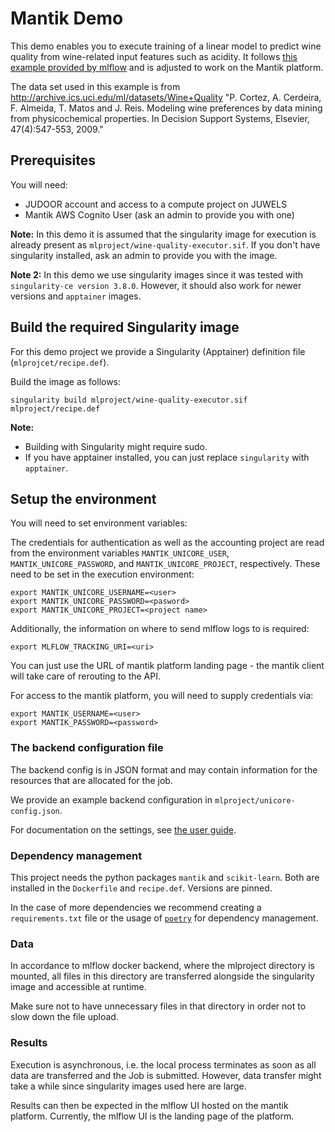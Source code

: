 # Mantik Demo

This demo enables you to execute training of a linear model to predict wine
quality from wine-related input features such as acidity. It follows
[this example provided by mlflow](https://github.com/mlflow/mlflow/tree/master/examples/docker)
and is adjusted to work on the Mantik platform.

The data set used in this example is from
http://archive.ics.uci.edu/ml/datasets/Wine+Quality
"P. Cortez, A. Cerdeira, F. Almeida, T. Matos and J. Reis.
Modeling wine preferences by data mining from physicochemical properties.
In Decision Support Systems, Elsevier, 47(4):547-553, 2009."

## Prerequisites

You will need:
 - JUDOOR account and access to a compute project on JUWELS
 - Mantik AWS Cognito User (ask an admin to provide you with one)

**Note:** In this demo it is assumed that the singularity image for execution
is already present as `mlproject/wine-quality-executor.sif`. If you don't have
singularity installed, ask an admin to provide you with the image.

**Note 2:** In this demo we use singularity images since it was tested with
`singularity-ce version 3.8.0`. However, it should also work for newer versions
and `apptainer` images. 

## Build the required Singularity image

For this demo project we provide a Singularity (Apptainer) definition file
(`mlprojcet/recipe.def`).

Build the image as follows:

```commandline
singularity build mlproject/wine-quality-executor.sif mlproject/recipe.def
```

**Note:** 
 - Building with Singularity might require sudo.
 - If you have apptainer installed, you can just replace `singularity` with
`apptainer`.

## Setup the environment

You will need to set environment variables:

The credentials for authentication as well as the accounting project are read
from the environment variables `MANTIK_UNICORE_USER`,
`MANTIK_UNICORE_PASSWORD`, and `MANTIK_UNICORE_PROJECT`, respectively.
These need to be set in the execution environment:

```commandline
export MANTIK_UNICORE_USERNAME=<user>
export MANTIK_UNICORE_PASSWORD=<pasword>
export MANTIK_UNICORE_PROJECT=<project name>
```

Additionally, the information on where to send mlflow logs to is required:

```commandline
export MLFLOW_TRACKING_URI=<uri>
```

You can just use the URL of mantik platform landing page - the mantik client
will take care of rerouting to the API.

For access to the mantik platform, you will need to supply credentials via:

```commandline
export MANTIK_USERNAME=<user>
export MANTIK_PASSWORD=<password>
```

### The backend configuration file

The backend config is in JSON format and may contain information for the
resources that are allocated for the job.

We provide an example backend configuration in `mlproject/unicore-config.json`.

For documentation on the settings, see 
[the user guide](../../tutorials/user_guide.md#backend-configuration).

### Dependency management

This project needs the python packages `mantik` and `scikit-learn`. Both are
installed in the `Dockerfile` and `recipe.def`. Versions are pinned.

In the case of more dependencies we recommend creating a `requirements.txt`
file or the usage of [`poetry`](https://python-poetry.org/) for dependency
management.


### Data

In accordance to mlflow docker backend, where the mlproject directory is
mounted, all files in this directory are transferred alongside the singularity
image and accessible at runtime.

Make sure not to have unnecessary files in that directory in order not to slow
down the file upload.


### Results

Execution is asynchronous, i.e. the local process terminates as soon as all
data are transferred and the Job is submitted. However, data transfer might
take a while since singularity images used here are large.

Results can then be expected in the mlflow UI hosted on the mantik platform.
Currently, the mlflow UI is the landing page of the platform.
